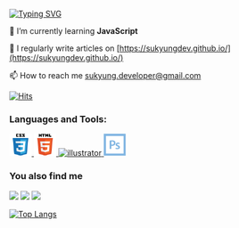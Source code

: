 <!-- <h1 align="center">Hi 👋, I'm sukyungdev</h1>
<h3 align="center">A passionate frontend developer from Korea</h3> -->

<div align = "left">

[![Typing SVG](https://readme-typing-svg.herokuapp.com?font=Mukta&size=40&duration=4500&vCenter=true&width=500&height=70&lines=Hello!+I'm+sukyungdev%E2%AD%90%EF%B8%8F;I+am+interested+in+web)](https://git.io/typing-svg)

🌱 I’m currently learning **JavaScript**

📝 I regularly write articles on [https://sukyungdev.github.io/](https://sukyungdev.github.io/)

📫 How to reach me sukyung.developer@gmail.com

<!--
<p> <img src="https://komarev.com/ghpvc/?username=sukyungdev&label=Profile%20views&color=0e75b6&style=flat" alt="sukyungdev" /> </p> -->

[![Hits](https://hits.seeyoufarm.com/api/count/incr/badge.svg?url=https%3A%2F%2Fgithub.com%2Fsukyungdev&count_bg=%231EACEB&title_bg=%23555555&icon=&icon_color=%23E7E7E7&title=hits&edge_flat=false)](https://hits.seeyoufarm.com)
<br />

<h3>Languages and Tools:</h3>
<p> <a href="https://www.w3schools.com/css/" target="_blank" rel="noreferrer"> <img src="https://raw.githubusercontent.com/devicons/devicon/master/icons/css3/css3-original-wordmark.svg" alt="css3" width="40" height="40"/> </a> <a href="https://www.w3.org/html/" target="_blank" rel="noreferrer"> <img src="https://raw.githubusercontent.com/devicons/devicon/master/icons/html5/html5-original-wordmark.svg" alt="html5" width="40" height="40"/> </a> <a href="https://www.adobe.com/in/products/illustrator.html" target="_blank" rel="noreferrer"> <img src="https://www.vectorlogo.zone/logos/adobe_illustrator/adobe_illustrator-icon.svg" alt="illustrator" width="40" height="40"/> </a> <a href="https://www.photoshop.com/en" target="_blank" rel="noreferrer"> <img src="https://raw.githubusercontent.com/devicons/devicon/master/icons/photoshop/photoshop-line.svg" alt="photoshop" width="40" height="40"/> </a> </p>


<h3>You also find me</h3>
<!-- <a href="https://sukyungdev.github.io/" target="_blank"><img src="https://img.shields.io/badge/Blog-FC60A8?style=flat-square&logo=GitHub&logoColor=white"/></a> -->
<a href="https://velog.io/@sukyungdev" target="_blank"><img src="https://img.shields.io/badge/Velog-20C997?style=flat-square&logo=Velog&logoColor=white"/></a>
<a href="https://codemate.kr/@sukyungdev" target="_blank"><img src="https://img.shields.io/badge/codemate-ffffff?style=flat-square&logo=&logoColor=383c4b"/></a>
<a href="https://www.frontendmentor.io/profile/sukyungdev" target="_blank"><img src="https://img.shields.io/badge/FrontendMentor-3F54A3?style=flat-square&logo=Frontend Mentor&logoColor=FFFFFF"/></a>

<br />

  
  
[![Top Langs](https://github-readme-stats.vercel.app/api/top-langs/?username=sukyungdev&layout=compact&theme=radical)](https://github.com/anuraghazra/github-readme-stats)


</div>
